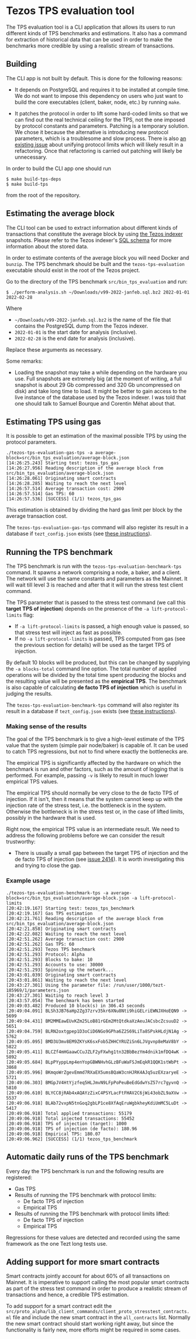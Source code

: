 # Tezos TPS evaluation tool

The TPS evaluation tool is a CLI application that allows its users to run
different kinds of TPS benchmarks and estimations. It also has a command for
extraction of historical data that can be used in order to make the
benchmarks more credible by using a realistic stream of transactions.

## Building

The CLI app is not built by default. This is done for the following reasons:

* It depends on PostgreSQL and requires it to be installed at compile time.
  We do not want to impose this dependency on users who just want to build
  the core executables (client, baker, node, etc.) by running `make`.

* It patches the protocol in order to lift some hard-coded limits so that we
  can find out the real technical ceiling for the TPS, not the one imposed
  by protocol constants and parameters. Patching is a temporary solution. We
  chose it because the alternative is introducing new protocol parameters,
  which is a troublesome and slow process. There is also [an existing
  issue][unify-protocol-limits] about unifying protocol limits which will
  likely result in a refactoring. Once that refactoring is carried out
  patching will likely be unnecessary.

In order to build the CLI app one should run

```
$ make build-tps-deps
$ make build-tps
```

from the root of the repository.

## Estimating the average block

The CLI tool can be used to extract information about different kinds of
transactions that constitute the average block by using [the Tezos
indexer](https://gitlab.com/nomadic-labs/tezos-indexer) snapshots. Please
refer to the Tezos indexer's [SQL
schema](https://gitlab.com/nomadic-labs/tezos-indexer/-/tree/master/src/db-schema)
for more information about the stored data.

In order to estimate contents of the average block you will need Docker and
`bunzip`. The TPS benchmark should be built and the `tezos-tps-evaluation`
executable should exist in the root of the Tezos project.

Go to the directory of the TPS benchmark `src/bin_tps_evaluation` and run:

```
$ ./perform-analysis.sh ~/Downloads/v99-2022-janfeb.sql.bz2 2022-01-01 2022-02-28
```

Where

* `~/Downloads/v99-2022-janfeb.sql.bz2` is the name of the file that
  contains the PostgreSQL dump from the Tezos indexer.
* `2022-01-01` is the start date for analysis (inclusive).
* `2022-02-28` is the end date for analysis (inclusive).

Replace these arguments as necessary.

Some remarks:

* Loading the snapshot may take a while depending on the hardware you use.
  Full snapshots are extremely big (at the moment of writing, a full snapshot
  is about 29 Gb compressed and 320 Gb uncompressed on disk) and take long
  time to load. It might be better to gain access to the live instance of
  the database used by the Tezos indexer. I was told that one should talk to
  Samuel Bourque and Corentin Méhat about that.

## Estimating TPS using gas

It is possible to get an estimation of the maximal possible TPS by using the
protocol parameters.

```
./tezos-tps-evaluation-gas-tps -a average-block=src/bin_tps_evaluation/average-block.json
[14:26:25.243] Starting test: tezos_tps_gas
[14:26:27.956] Reading description of the average block from src/bin_tps_evaluation/average-block.json
[14:26:28.061] Originating smart contracts
[14:26:28.285] Waiting to reach the next level
[14:26:57.514] Average transaction cost: 2900
[14:26:57.514] Gas TPS: 60
[14:26:57.536] [SUCCESS] (1/1) tezos_tps_gas
```

This estimation is obtained by dividing the hard gas limit per block by the
average transaction cost.

The `tezos-tps-evaluation-gas-tps` command will also register its result in
a database if `tezt_config.json` exists (see [these
instructions][long-tezts-locally]).

## Running the TPS benchmark

The TPS benchmark is run with the `tezos-tps-evaluation-benchmark-tps`
command. It spawns a network comprising a node, a baker, and a client. The
network will use the same constants and parameters as the Mainnet. It will
wait till level 3 is reached and after that it will run the stress test
client command.

The TPS parameter that is passed to the stress test command (we call this
**target TPS of injection**) depends on the presence of the
`-a lift-protocol-limits` flag:

* If `-a lift-protocol-limits` is passed, a high enough value is passed, so
  that stress test will inject as fast as possible.
* If no `-a lift-protocol-limits` is passed, TPS computed from gas (see the
  previous section for details) will be used as the target TPS of injection.

By default 10 blocks will be produced, but this can be changed by supplying
the `-a blocks-total` command line option. The total number of applied
operations will be divided by the total time spent producing the blocks and
the resulting value will be presented as the **empirical TPS**. The
benchmark is also capable of calculating **de facto TPS of injection** which
is useful in judging the results.

The `tezos-tps-evaluation-benchmark-tps` command will also register its
result in a database if `tezt_config.json` exists (see [these
instructions][long-tezts-locally]).

### Making sense of the results

The goal of the TPS benchmark is to give a high-level estimate of the TPS
value that the system (simple pair node/baker) is capable of. It can be used
to catch TPS regressions, but not to find where exactly the bottlenecks are.

The empirical TPS is significantly affected by the hardware on which the
benchmark is run and other factors, such as the amount of logging that is
performed. For example, passing `-v` is likely to result in much lower
empirical TPS values.

The empirical TPS should normally be very close to the de facto TPS of
injection. If it isn't, then it means that the system cannot keep up with
the injection rate of the stress test, i.e. the bottleneck is in the system.
Otherwise the bottleneck is in the stress test or, in the case of lifted
limits, possibly in the hardware that is used.

Right now, the empirical TPS value is an intermediate result. We need to
address the following problems before we can consider the result
trustworthy:

* There is usually a small gap between the target TPS of injection and the
  de facto TPS of injection (see [issue 2414][issue-2414]). It is worth
  investigating this and trying to close the gap.

### Example usage

```
./tezos-tps-evaluation-benchmark-tps -a average-block=src/bin_tps_evaluation/average-block.json -a lift-protocol-limits
[20:42:19.167] Starting test: tezos_tps_benchmark
[20:42:19.167] Gas TPS estimation
[20:42:21.761] Reading description of the average block from src/bin_tps_evaluation/average-block.json
[20:42:21.858] Originating smart contracts
[20:42:22.082] Waiting to reach the next level
[20:42:51.262] Average transaction cost: 2900
[20:42:51.262] Gas TPS: 60
[20:42:51.293] Tezos TPS benchmark
[20:42:51.293] Protocol: Alpha
[20:42:51.293] Blocks to bake: 10
[20:42:51.293] Accounts to use: 30000
[20:42:51.293] Spinning up the network...
[20:43:01.039] Originating smart contracts
[20:43:01.861] Waiting to reach the next level
[20:43:27.301] Using the parameter file: /run/user/1000/tezt-185969/1/parameters.json
[20:43:27.301] Waiting to reach level 3
[20:43:57.054] The benchmark has been started
[20:49:03.482] Produced 10 block(s) in 306.43 seconds
[20:49:04.091] BLSh3JB76aHp2Zg37zrv35kr6XNu8Nti9hiGELriEWNJXHoEQN9 -> 5699
[20:49:04.431] BM2MMEawEUvKZm25LoB81rGEm2MtQtdkaXzAeuJACsbcZcsuuD2 -> 5651
[20:49:04.759] BLRN2oxtgpep1D3oCiD6NGo9GPha6Z2S69LiTa8SPskHLdjN1Ag -> 5762
[20:49:05.095] BMD3U3mv8EM9ZKYsK6sxFob5ZHHCYRUZiSn6LJVgvnp8eMaV8bY -> 5822
[20:49:05.411] BLCZf4mHGaawCCuJZLF2yFXwhg1tn32BbBezYm4dnik1mfDQ4wK -> 5892
[20:49:05.684] BLpPYyppLmp4enYopGBWNHvhGLzBFuWaFSJmEqkR1QQK1stWbPt -> 3868
[20:49:05.996] BKmqoWrZgevEmmd7RXaEX5umsBQaW3cnHJRK4AJq5uzEXzaryeE -> 5721
[20:49:06.303] BMGpJV4HtYjzfeq5HLJmvN9LFpPoPeuBeEdGdwYsZ57rc7gyvnQ -> 5810
[20:49:06.610] BLYCC8jRAb4xAQAYzZixC4PSYLacFtFHAV2C6jWi43obZL9aXVw -> 5537
[20:49:06.918] BLAb72vxpN5tnGoq2gbLP1ce8XfAqEruWgbkheyKdiUmMC5LuDt -> 5417
[20:49:06.918] Total applied transactions: 55179
[20:49:06.918] Total injected transactions: 55452
[20:49:06.918] TPS of injection (target): 1000
[20:49:06.918] TPS of injection (de facto): 180.96
[20:49:06.918] Empirical TPS: 180.07
[20:49:06.962] [SUCCESS] (1/1) tezos_tps_benchmark
```

## Automatic daily runs of the TPS benchmark

Every day the TPS benchmark is run and the following results are registered:

* Gas TPS
* Results of running the TPS benchmark with protocol limits:
  * De facto TPS of injection
  * Empirical TPS
* Results of running the TPS benchmark with protocol limits lifted:
  * De facto TPS of injection
  * Empirical TPS

Regressions for these values are detected and recorded using the same
framework as the one Tezt long tests use.

## Adding support for more smart contracts

Smart contracts jointly account for about 60% of all transactions on
Mainnet. It is imperative to support calling the most popular smart
contracts as part of the stress test command in order to produce a realistic
stream of transactions and hence, a credible TPS estimation.

To add support for a smart contract edit the
`src/proto_alpha/lib_client_commands/client_proto_stresstest_contracts.ml`
file and include the new smart contract in the `all_contracts` list.
Normally the new smart contract should start working right away, but since
the functionality is fairly new, more efforts might be required in some
cases.

[unify-protocol-limits]: https://gitlab.com/tezos/tezos/-/issues/2089
[long-tezts-locally]: http://tezos.gitlab.io/developer/long-tezts.html#testing-your-benchmarks-locally
[issue-2414]: https://gitlab.com/tezos/tezos/-/issues/2414
